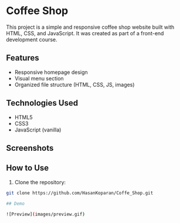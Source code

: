 # Coffee Shop

This project is a simple and responsive coffee shop website built with HTML, CSS, and JavaScript. It was created as part of a front-end development course.

## Features

- Responsive homepage design
- Visual menu section
- Organized file structure (HTML, CSS, JS, images)

## Technologies Used

- HTML5
- CSS3
- JavaScript (vanilla)

## Screenshots


## How to Use

1. Clone the repository:
```bash
git clone https://github.com/HasanKoparan/Coffe_Shop.git

## Demo

![Preview](images/preview.gif)